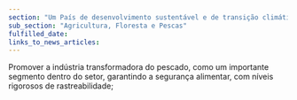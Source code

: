 ```yaml
---
section: "Um País de desenvolvimento sustentável e de transição climática"
sub_section: "Agricultura, Floresta e Pescas"
fulfilled_date:
links_to_news_articles:
---
```


Promover a indústria transformadora do pescado, como um importante segmento dentro do setor, garantindo a segurança alimentar, com níveis rigorosos de rastreabilidade;